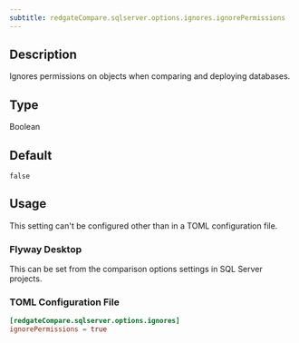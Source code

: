```yaml
---
subtitle: redgateCompare.sqlserver.options.ignores.ignorePermissions
---
```


## Description

Ignores permissions on objects when comparing and deploying databases.

## Type

Boolean

## Default

`false`

## Usage

This setting can't be configured other than in a TOML configuration file.

### Flyway Desktop

This can be set from the comparison options settings in SQL Server projects.

### TOML Configuration File

```toml
[redgateCompare.sqlserver.options.ignores]
ignorePermissions = true
```
